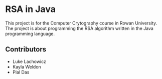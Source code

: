 # RSA in Java

This project is for the Computer Crytography course in Rowan University. The project is about programming the RSA algorithm written in the Java programming language.

## Contributors

- Luke Lachowicz
- Kayla Weldon
- Pial Das
